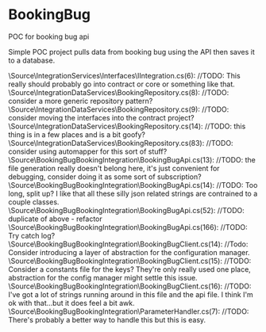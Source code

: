 # BookingBug
POC for booking bug api

Simple POC project pulls data from booking bug using the API then saves it to a database.

  \Source\IntegrationServices\Interfaces\IIntegration.cs(6):    //TODO: This really should probably go into contract or core or something like that.
  \Source\IntegrationDataServices\BookingRepository.cs(8):    //TODO: consider a more generic repository pattern?
  \Source\IntegrationDataServices\BookingRepository.cs(9):    //TODO: consider moving the interfaces into the contract project?
  \Source\IntegrationDataServices\BookingRepository.cs(14):        //TODO: this thing is in a few places and is a bit goofy?
  \Source\IntegrationDataServices\BookingRepository.cs(83):        //TODO: consider using automapper for this sort of stuff?
  \Source\BookingBugBookingIntegration\BookingBugApi.cs(13):    //TODO: the file generation really doesn't belong here, it's just convenient for debugging, consider doing it as some sort of subscription?
  \Source\BookingBugBookingIntegration\BookingBugApi.cs(14):    //TODO: Too long, split up? I like that all these silly json related strings are contrained to a couple classes.
  \Source\BookingBugBookingIntegration\BookingBugApi.cs(52):                //TODO: duplicate of above - refactor
  \Source\BookingBugBookingIntegration\BookingBugApi.cs(166):                //TODO: Try catch log?
  \Source\BookingBugBookingIntegration\BookingBugClient.cs(14):        //Todo: Consider introducing a layer of abstraction for the configuration manager.
  \Source\BookingBugBookingIntegration\BookingBugClient.cs(15):        //TODO: Consider a constants file for the keys? They're only really used one place, abstraction for the config manager might settle this issue.
  \Source\BookingBugBookingIntegration\BookingBugClient.cs(16):        //TODO: I've got a lot of strings running around in this file and the api file. I think I'm ok with that...but it does feel a bit awk.
  \Source\BookingBugBookingIntegration\ParameterHandler.cs(7):    //TODO: There's probably a better way to handle this but this is easy.
  
